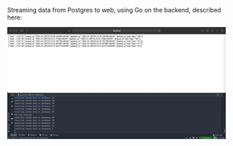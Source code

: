 Streaming data from Postgres to web, using Go on the backend, described here:

![actual screenshot](result.gif)
